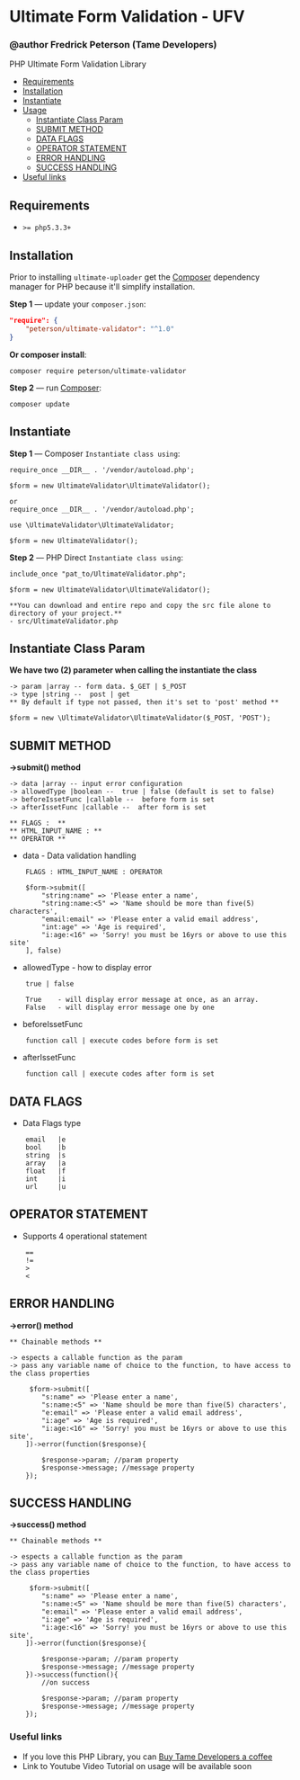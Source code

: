 # Ultimate Form Validation  - UFV

### @author Fredrick Peterson (Tame Developers)
PHP Ultimate Form Validation Library 

* [Requirements](#requirements)
* [Installation](#installation)
* [Instantiate](#instantiate)
* [Usage](#usage)
  * [Instantiate Class Param](#instantiate-class-param)
  * [SUBMIT METHOD](#submit-method)
  * [DATA FLAGS](#data-flags)
  * [OPERATOR STATEMENT](#operator-statement)
  * [ERROR HANDLING](#error-handling)
  * [SUCCESS HANDLING](#success-handling)
* [Useful links](#useful-links)

## Requirements

- `>= php5.3.3+`

## Installation

Prior to installing `ultimate-uploader` get the [Composer](https://getcomposer.org) dependency manager for PHP because it'll simplify installation.

**Step 1** — update your `composer.json`:

```composer.json
"require": {
    "peterson/ultimate-validator": "^1.0"
}
```

**Or composer install**:
```
composer require peterson/ultimate-validator
```

**Step 2** — run [Composer](https://getcomposer.org):

```update
composer update
```


## Instantiate

**Step 1** — Composer  `Instantiate class using`:

```
require_once __DIR__ . '/vendor/autoload.php';

$form = new UltimateValidator\UltimateValidator();

or
require_once __DIR__ . '/vendor/autoload.php';

use \UltimateValidator\UltimateValidator;

$form = new UltimateValidator();
```

**Step 2** — PHP Direct  `Instantiate class using`:

```
include_once "pat_to/UltimateValidator.php";

$form = new UltimateValidator\UltimateValidator();
```


```
**You can download and entire repo and copy the src file alone to directory of your project.**
- src/UltimateValidator.php

```

## Instantiate Class Param

**We have two (2) parameter when calling the instantiate the class**

```
-> param |array -- form data. $_GET | $_POST 
-> type |string --  post | get
** By default if type not passed, then it's set to 'post' method **
```

```
$form = new \UltimateValidator\UltimateValidator($_POST, 'POST');
```


## SUBMIT METHOD

**->submit() method**

```
-> data |array -- input error configuration
-> allowedType |boolean --  true | false (default is set to false)
-> beforeIssetFunc |callable --  before form is set
-> afterIssetFunc |callable --  after form is set

** FLAGS :  **
** HTML_INPUT_NAME : **
** OPERATOR **
```

- data - Data validation handling
```
    FLAGS : HTML_INPUT_NAME : OPERATOR

    $form->submit([
        "string:name" => 'Please enter a name',
        "string:name:<5" => 'Name should be more than five(5) characters',
        "email:email" => 'Please enter a valid email address',
        "int:age" => 'Age is required',
        "i:age:<16" => 'Sorry! you must be 16yrs or above to use this site'
    ], false)
```

- allowedType - how to display error
```
    true | false

    True    - will display error message at once, as an array.
    False   - will display error message one by one
```

- beforeIssetFunc  
```
    function call | execute codes before form is set
```

- afterIssetFunc 
```
    function call | execute codes after form is set
```


## DATA FLAGS

- Data Flags type
```
    email   |e
    bool    |b
    string  |s
    array   |a
    float   |f
    int     |i
    url     |u
```


## OPERATOR STATEMENT

- Supports 4 operational statement
```
    ==
    !=
    >
    <
```

## ERROR HANDLING

**->error() method**

```
** Chainable methods **

-> espects a callable function as the param
-> pass any variable name of choice to the function, to have access to the class properties
```

```
     $form->submit([
        "s:name" => 'Please enter a name',
        "s:name:<5" => 'Name should be more than five(5) characters',
        "e:email" => 'Please enter a valid email address',
        "i:age" => 'Age is required',
        "i:age:<16" => 'Sorry! you must be 16yrs or above to use this site',
    ])->error(function($response){

        $response->param; //param property
        $response->message; //message property
    });
```

## SUCCESS HANDLING

**->success() method**

```
** Chainable methods **

-> espects a callable function as the param
-> pass any variable name of choice to the function, to have access to the class properties
```

```
     $form->submit([
        "s:name" => 'Please enter a name',
        "s:name:<5" => 'Name should be more than five(5) characters',
        "e:email" => 'Please enter a valid email address',
        "i:age" => 'Age is required',
        "i:age:<16" => 'Sorry! you must be 16yrs or above to use this site',
    ])->error(function($response){

        $response->param; //param property
        $response->message; //message property
    })->success(function(){
        //on success

        $response->param; //param property
        $response->message; //message property
    });
```



### Useful links

- If you love this PHP Library, you can [Buy Tame Developers a coffee](https://www.buymeacoffee.com/tamedevelopers)
- Link to Youtube Video Tutorial on usage will be available soon


